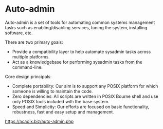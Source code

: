 Auto-admin
==========
Auto-admin is a set of tools for automating common systems management tasks
such as enabling/disabling services, tuning the system, installing software,
etc.

There are two primary goals:

* Provide a compatibility layer to help automate sysadmin tasks across
multiple platforms.
* Act as a knowledgebase for performing sysadmin tasks from the
command-line. 

Core design principals:

* Complete portability: Our aim is to support any POSIX platform for which
someone is willing to maintain the code.
* Zero dependencies: All scripts are written in POSIX Bourne shell and use
only POSIX tools included with the base system.
* Speed and Simplicity: Our efforts are focused on basic functionality,
robustness, fast and easy setup and management.

https://acadix.biz/auto-admin.php
